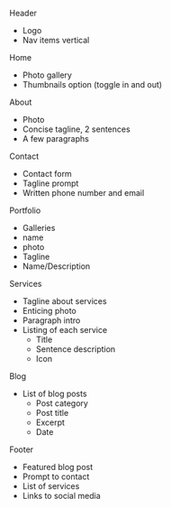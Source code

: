 Header
- Logo
- Nav items vertical

Home
- Photo gallery
- Thumbnails option (toggle in and out)

About
- Photo
- Concise tagline, 2 sentences
- A few paragraphs

Contact
- Contact form
- Tagline prompt
- Written phone number and email

Portfolio
- Galleries
- name
- photo
- Tagline
- Name/Description

Services
- Tagline about services
- Enticing photo
- Paragraph intro
- Listing of each service
  - Title
  - Sentence description
  - Icon

Blog
- List of blog posts
  - Post category
  - Post title
  - Excerpt
  - Date

Footer
- Featured blog post
- Prompt to contact
- List of services
- Links to social media
